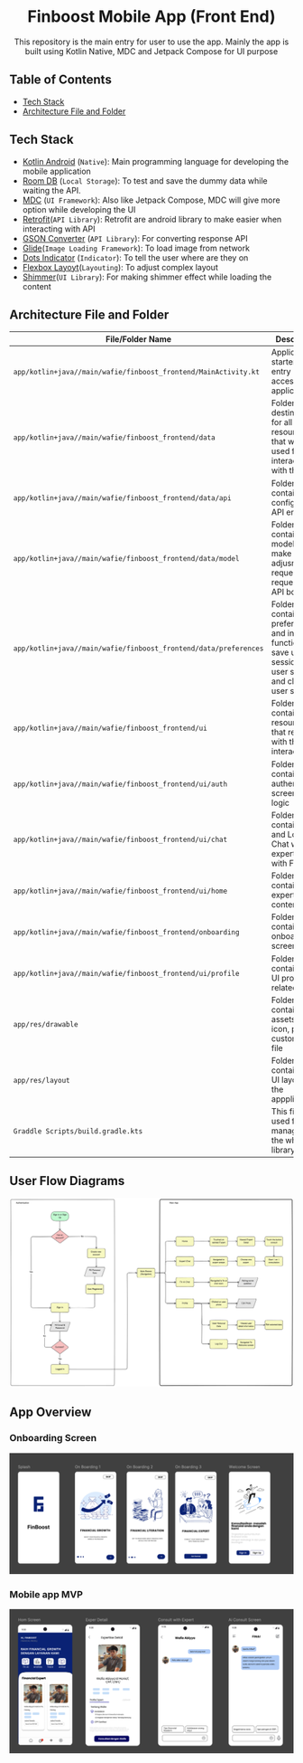 <h1 align="center">Finboost Mobile App (Front End)</h1>
<p align="center">This repository is the main entry for user to use the app. Mainly the app  is built using Kotlin Native, MDC and Jetpack Compose for UI purpose</p>

## Table of Contents

- [Tech Stack](#tech-stack)
- [Architecture File and Folder](#architecture-file-and-folder)

## Tech Stack

- [Kotlin Android](https://kotlinlang.org/) (`Native`): Main programming language for developing the mobile application
- [Room DB](https://developer.android.com/training/data-storage/room) (`Local Storage`): To test and save the dummy data while waiting the API.
- [MDC](https://m3.material.io/develop/android/mdc-android) (`UI Framework`): Also like Jetpack Compose, MDC will give more option while developing the UI
- [Retrofit](https://square.github.io/retrofit/)(`API Library`): Retrofit are android library to make easier when interacting with API
- [GSON Converter](https://github.com/square/retrofit/tree/trunk/retrofit-converters/gson) (`API Library`): For converting response API
- [Glide](https://github.com/bumptech/glide)(`Image Loading Framework`): To load image from network
- [Dots Indicator](https://github.com/tommybuonomo/dotsindicator) (`Indicator`): To tell the user where are they on
- [Flexbox Layoyt](https://github.com/google/flexbox-layout)(`Layouting`): To adjust complex layout
- [Shimmer](https://github.com/facebookarchive/shimmer-android)(`UI Library`): For making shimmer effect while loading the content

## Architecture File and Folder
| File/Folder Name    | Description                                                                                                                                                                                      |
| ------------------- | ------------------------------------------------------------------------------------------------------------------------------------------------------------------------------------------------ |
| `app/kotlin+java//main/wafie/finboost_frontend/MainActivity.kt`        | Application starter, the entry point for accesss the  application                                                                                                                                         |
| `app/kotlin+java//main/wafie/finboost_frontend/data` | Folder destination for all resources that will be used for interacting with the API
| `app/kotlin+java//main/wafie/finboost_frontend/data/api`    | Folder that contain API config and API endpoint |
| `app/kotlin+java//main/wafie/finboost_frontend/data/model`    | Folder that contain many model to make some adjusment for requesting request on API body |
| `app/kotlin+java//main/wafie/finboost_frontend/data/preferences`       | Folder that contain user preferences and included function to save user session, get user session and clear user session          |
| `app/kotlin+java//main/wafie/finboost_frontend/ui`    | Folder that contain any resources that related with the UI interaction                |
| `app/kotlin+java//main/wafie/finboost_frontend/ui/auth`        | Folder that contain authentication screen  and logic                                                                                                                                                            |
| `app/kotlin+java//main/wafie/finboost_frontend/ui/chat`    | Folder that contain UI and Logic for Chat with expert and with Fin Ai                                                                                                     |
| `app/kotlin+java//main/wafie/finboost_frontend/ui/home`         | Folder that contain expert content                                                                                                                                  |
| `app/kotlin+java//main/wafie/finboost_frontend/onboarding`            | Folder that contain onboarding screen                                                                                                                        |
| `app/kotlin+java//main/wafie/finboost_frontend/ui/profile`      | Folder that contain any UI profile related                                                                                                                                         |
| `app/res/drawable`           | Folder that contain any assets like icon, pict and custom xml file                                                                                                   |
| `app/res/layout`           | Folder that contain that UI layout for the appplication                                                                                                               |
| `Graddle Scripts/build.gradle.kts`           | This file is used for management the whole library                                                                                                               |


## User Flow Diagrams

![User Mobile App Flow](https://github.com/Finboost/finboost/blob/main/userflow.png)

## App Overview
### Onboarding Screen
![Onboard Screen](https://github.com/Finboost/finboost/blob/main/onboard.png)
### Mobile app MVP
![MVP](https://github.com/Finboost/finboost/blob/main/mvp.png)
